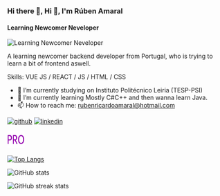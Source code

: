 ### Hi there 👋, Hi 👋, I'm Rúben Amaral
#### Learning Newcomer Neveloper
![Learning Newcomer Neveloper](https://Rubenzitoh21.github.io/github-profile-readme-generator/images/banner.png)

A learning newcomer backend developer from Portugal, who is trying to learn a bit of frontend aswell.

Skills: VUE JS / REACT / JS / HTML / CSS

- 🔭 I’m currently studying on Instituto Politécnico Leiria (TESP-PSI) 
- 🌱 I’m currently learning Mostly C#C++ and then wanna learn Java. 
- 📫 How to reach me: rubenricardoamaral@hotmail.com 


[<img src='https://cdn.jsdelivr.net/npm/simple-icons@3.0.1/icons/github.svg' alt='github' height='40'>](https://github.com/Rubenzitoh21)  [<img src='https://cdn.jsdelivr.net/npm/simple-icons@3.0.1/icons/linkedin.svg' alt='linkedin' height='40'>](https://www.linkedin.com/in/rr-amaral27/)  

<a href='https://github.com/pricing'><img src='https://raw.githubusercontent.com/acervenky/animated-github-badges/master/assets/pro.gif' width='40' height='40'></a> 

[![Top Langs](https://github-readme-stats.vercel.app/api/top-langs/?username=Rubenzitoh21)](https://github.com/anuraghazra/github-readme-stats)

![GitHub stats](https://github-readme-stats.vercel.app/api?username=Rubenzitoh21&show_icons=true)  

![GitHub streak stats](https://streak-stats.demolab.com/?user=Rubenzitoh21)  


